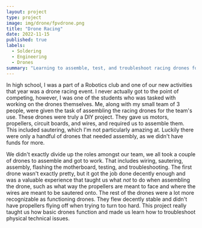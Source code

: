 ```yaml
---
layout: project
type: project
image: img/drone/fpvdrone.png
title: "Drone Racing"
date: 2022-11-15
published: true
labels:
  - Soldering
  - Engineering
  - Drones
summary: "Learning to assemble, test, and troubleshoot racing drones for a competitive event"
---
```


In high school, I was a part of a Robotics club and one of our new activities that year was a drone racing event. I never actually got to the point of competing, however, I was one of the students who was tasked with working on the drones themselves. Me, along with my small team of 3 people, were given the task of assembling the racing drones for the team's use. These drones were truly a DIY project. They gave us motors, propellers, circuit boards, and wires, and required us to assemble them. This included sautering, which I'm not particularly amazing at. Luckily there were only a handful of drones that needed assembly, as we didn't have funds for more. 

We didn't exactly divide up the roles amongst our team, we all took a couple of drones to assemble and got to work. That includes wiring, sautering, assembly, flashing the motherboard, testing, and troubleshooting. The first drone wasn't exactly pretty, but it got the job done decently enough and was a valuable experience that taught us what *not* to do when assembling the drone, such as what way the propellers are meant to face and where the wires are meant to be sautered onto. The rest of the drones were a lot more recognizable as functioning drones. They flew decently stable and didn't have propellers flying off when trying to turn too hard. This project really taught us how basic drones function and made us learn how to troubleshoot physical technical issues.